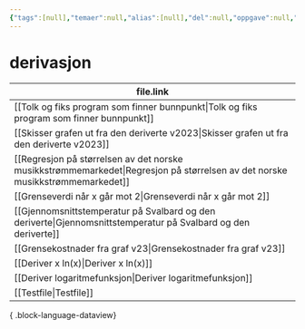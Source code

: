 ```yaml
---
{"tags":[null],"temaer":null,"alias":[null],"del":null,"oppgave":null,"fag":null,"eksamen":null,"dg-publish":true,"title":"derivasjon","date":"2023-05-28","modified":"2023-06-01","permalink":"/temaer/derivasjon/","dgPassFrontmatter":true}
---
```



# derivasjon
| file.link                                                                                                                       |
| ------------------------------------------------------------------------------------------------------------------------------- |
| [[Tolk og fiks program som finner bunnpunkt\|Tolk og fiks program som finner bunnpunkt]]                                     |
| [[Skisser grafen ut fra den deriverte v2023\|Skisser grafen ut fra den deriverte v2023]]                                     |
| [[Regresjon på størrelsen av det norske musikkstrømmemarkedet\|Regresjon på størrelsen av det norske musikkstrømmemarkedet]] |
| [[Grenseverdi når x går mot 2\|Grenseverdi når x går mot 2]]                                                                 |
| [[Gjennomsnittstemperatur på Svalbard og den deriverte\|Gjennomsnittstemperatur på Svalbard og den deriverte]]               |
| [[Grensekostnader fra graf v23\|Grensekostnader fra graf v23]]                                                               |
| [[Deriver x ln(x)\|Deriver x ln(x)]]                                                                                         |
| [[Deriver logaritmefunksjon\|Deriver logaritmefunksjon]]                                                                     |
| [[Testfile\|Testfile]]                                                                                                       |

{ .block-language-dataview}
